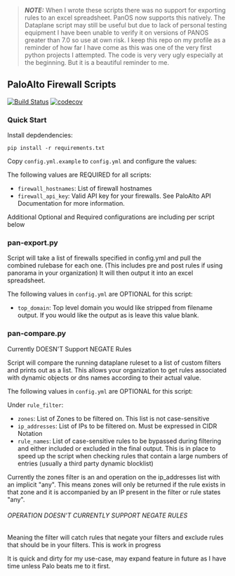 > **_NOTE:_**  When I wrote these scripts there was no support for exporting rules to an excel spreadsheet. PanOS now supports this natively. The Dataplane script may still be useful but due to lack of personal testing equipment I have been unable to verify it on versions of PANOS greater than 7.0 so use at own risk. I keep this repo on my profile as a reminder of how far I have come as this was one of the very first python projects I attempted. The code is very very ugly especially at the beginning. But it is a beautiful reminder to me.

## PaloAlto Firewall Scripts
[![Build Status](https://travis-ci.org/shepherdjay/pan-os-scripts.svg?branch=master)](https://travis-ci.org/shepherdjay/pan-os-scripts) [![codecov](https://codecov.io/gh/shepherdjay/pan-os-scripts/branch/master/graph/badge.svg)](https://codecov.io/gh/shepherdjay/pan-os-scripts)


### Quick Start

Install depdendencies:

```
pip install -r requirements.txt
```

Copy `config.yml.example` to `config.yml` and configure the values:

The following values are REQUIRED for all scripts:

- `firewall_hostnames`: List of firewall hostnames
- `firewall_api_key`: Valid API key for your firewalls. See PaloAlto API Documentation for more information.

Additional Optional and Required configurations are including per script below

### pan-export.py

Script will take a list of firewalls specified in config.yml and pull the combined rulebase for each one.
(This includes pre and post rules if using panorama in your organization)
It will then output it into an excel spreadsheet.

The following values in `config.yml` are OPTIONAL for this script:

- `top_domain`: Top level domain you would like stripped from filename output. If you would like the output as is leave this value blank.

### pan-compare.py

Currently DOESN'T Support NEGATE Rules

Script will compare the running dataplane ruleset to a list of custom filters and prints out as a list.
This allows your organization to get rules associated with dynamic objects or dns names according to their actual value.

The following values in `config.yml` are OPTIONAL for this script:

Under `rule_filter`:

  - `zones`: List of Zones to be filtered on. This list is not case-sensitive
  - `ip_addresses`: List of IPs to be filtered on. Must be expressed in CIDR Notation
  - `rule_names`: List of case-sensitive rules to be bypassed during filtering and either included or excluded in the final output. 
  This is in place to speed up the script when checking rules that contain a large numbers of entries (usually a third party dynamic blocklist)
  
Currently the zones filter is an and operation on the ip_addresses list with an implicit "any". 
This means zones will only be returned if the rule exists in that zone and it is accompanied by an IP present in the filter or rule states "any".

###### OPERATION DOESN'T CURRENTLY SUPPORT NEGATE RULES
Meaning the filter will catch rules that negate your filters and exclude rules that should be in your filters.
This is work in progress

It is quick and dirty for my use-case, may expand feature in future as I have time unless Palo beats me to it first.
